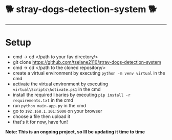 # :dog2: stray-dogs-detection-system :dog2:



***
# **Setup**
* cmd -> cd </path to your fav directory/>
* git clone https://github.com/tselane2110/stray-dogs-detection-system
* cmd -> cd </path to the cloned repository/>
* create a virtual environment by executing `python -m venv virtual` in the cmd
* activate the virtual environment by executing `virtual\Scripts\Activate.ps1` in the cmd
* install the required libaries by executing `pip install -r requirements.txt` in the cmd
* run `python main-app.py` in the cmd
* go to `192.168.1.101:5000` on your browser
* choose a file then upload it
* that's it for now, have fun!


**Note: This is an ongoing project, so Ill be updating it time to time**

